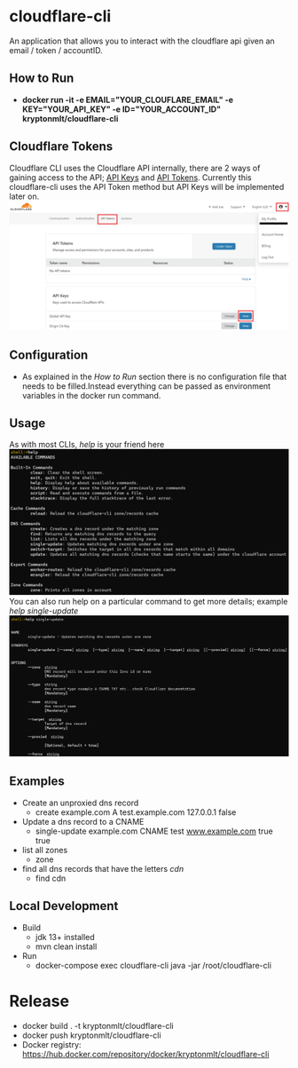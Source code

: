 # cloudflare-cli

An application that allows you to interact with the cloudflare api given an email / token / accountID.

## How to Run
- **docker run -it -e EMAIL="YOUR_CLOUFLARE_EMAIL" -e KEY="YOUR_API_KEY" -e ID="YOUR_ACCOUNT_ID" kryptonmlt/cloudflare-cli**

## Cloudflare Tokens
Cloudflare CLI uses the Cloudflare API internally, there are 2 ways of gaining access to the API; 
[API Keys](https://developers.cloudflare.com/api/tokens) and [API Tokens](https://developers.cloudflare.com/api/keys).
Currently this cloudflare-cli uses the API Token method but API Keys will be implemented later on.
![Image on how to get your api token](docs/api_token.PNG)

## Configuration
- As explained in the *How to Run* section there is no configuration file that needs to be filled.Instead everything 
can be passed as environment variables in the docker run command.

## Usage
As with most CLIs, *help* is your friend here
![Help Command in cloudflare-cli](docs/help.PNG)
You can also run help on a particular command to get more details; example *help single-update*
![Help Command in cloudflare-cli](docs/help-1.PNG)

## Examples
- Create an unproxied dns record
    - create example.com A test.example.com 127.0.0.1 false 
- Update a dns record to a CNAME
    - single-update example.com CNAME test www.example.com true true
- list all zones
    - zone
- find all dns records that have the letters *cdn*
    - find cdn

## Local Development
- Build
    - jdk 13+ installed
    - mvn clean install
- Run
    - docker-compose exec cloudflare-cli java -jar /root/cloudflare-cli
# Release
- docker build . -t kryptonmlt/cloudflare-cli
- docker push kryptonmlt/cloudflare-cli
- Docker registry: https://hub.docker.com/repository/docker/kryptonmlt/cloudflare-cli